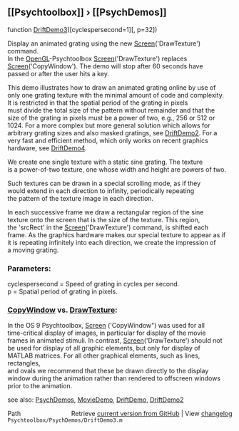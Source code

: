 ## [[Psychtoolbox]] &#8250; [[PsychDemos]]

function [DriftDemo3](DriftDemo3)([cyclespersecond=1][, p=32])  
  
Display an animated grating using the new [Screen](Screen)('DrawTexture') command.  
In the [OpenGL](OpenGL)-Psychtoolbox [Screen](Screen)('DrawTexture') replaces  
[Screen](Screen)('CopyWindow'). The demo will stop after 60 seconds have  
passed or after the user hits a key.  
  
This demo illustrates how to draw an animated grating online by use of  
only one grating texture with the minimal amount of code and complexity.  
It is restricted in that the spatial period of the grating in pixels  
must divide the total size of the pattern without remainder and that the  
size of the grating in pixels must be a power of two, e.g., 256 or 512 or  
1024. For a more complex but more general solution which allows for  
arbitrary grating sizes and also masked gratings, see [DriftDemo2](DriftDemo2). For a  
very fast and efficient method, which only works on recent graphics  
hardware, see [DriftDemo4](DriftDemo4).  
  
We create one single texture with a static sine grating. The texture  
is a power-of-two texture, one whose width and height are powers of two.  
  
Such textures can be drawn in a special scrolling mode, as if they  
would extend in each direction to infinity, periodically repeating  
the pattern of the texture image in each direction.  
  
In each successive frame we draw a rectangular region of the sine  
texture onto the screen that is the size of the texture. This region,  
the 'srcRect' in the [Screen](Screen)('DrawTexture') command, is shifted each  
frame. As the graphics hardware makes our special texture to appear as if  
it is repeating infinitely into each direction, we create the impression of  
a moving grating.  
  
### Parameters:  
  
cyclespersecond = Speed of grating in cycles per second.  
p = Spatial period of grating in pixels.  
  
### [CopyWindow](CopyWindow) vs. [DrawTexture](DrawTexture):  
  
In the OS 9 Psychtoolbox, [Screen](Screen) ('CopyWindow") was used for all  
time-critical display of images, in particular for display of the movie  
frames in animated stimuli. In contrast, [Screen](Screen)('DrawTexture') should not  
be used for display of all graphic elements,  but only for  display of  
MATLAB matrices.  For all other graphical elements, such as lines,  rectangles,  
and ovals we recommend that these be drawn directly to the  display  
window during the animation rather than rendered to offscreen  windows  
prior to the animation.  
  
see also: [PsychDemos](PsychDemos), [MovieDemo](MovieDemo), [DriftDemo](DriftDemo), [DriftDemo2](DriftDemo2)  




<div class="code_header" style="text-align:right;">
  <span style="float:left;">Path&nbsp;&nbsp;</span> <span class="counter">Retrieve <a href=
  "https://raw.github.com/Psychtoolbox-3/Psychtoolbox-3/beta/Psychtoolbox/PsychDemos/DriftDemo3.m">current version from GitHub</a> | View <a href=
  "https://github.com/Psychtoolbox-3/Psychtoolbox-3/commits/beta/Psychtoolbox/PsychDemos/DriftDemo3.m">changelog</a></span>
</div>
<div class="code">
  <code>Psychtoolbox/PsychDemos/DriftDemo3.m</code>
</div>


